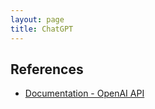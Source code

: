 ```yaml
---
layout: page
title: ChatGPT
---
```


## References
* [Documentation - OpenAI API](https://platform.openai.com/docs/overview)